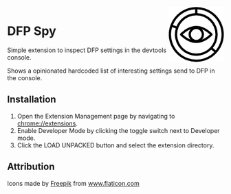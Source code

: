 <img align="right" width="128" height="128" src="images/dfp-spy128.png">

# DFP Spy

Simple extension to inspect DFP settings in the devtools console.

Shows a opinionated hardcoded list of interesting settings send to DFP in the console.

## Installation

1. Open the Extension Management page by navigating to [chrome://extensions](chrome://extensions).
2. Enable Developer Mode by clicking the toggle switch next to Developer mode.
2. Click the LOAD UNPACKED button and select the extension directory.

## Attribution

Icons made by <a href="https://www.flaticon.com/authors/freepik" title="Freepik">Freepik</a> from <a href="https://www.flaticon.com/" title="Flaticon">www.flaticon.com</a>
